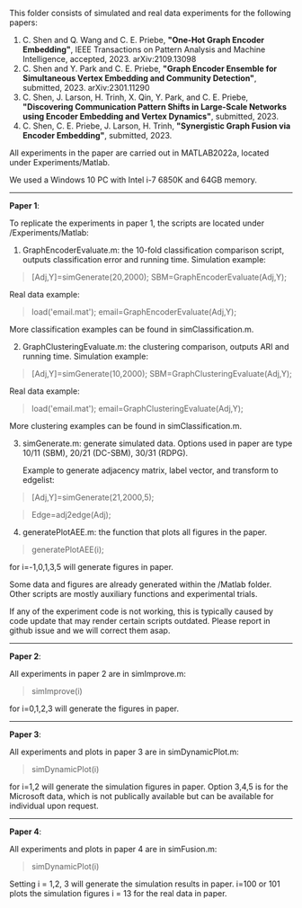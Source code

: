 This folder consists of simulated and real data experiments for the following papers: 
1. C. Shen and Q. Wang and C. E. Priebe, **"One-Hot Graph Encoder Embedding"**, IEEE Transactions on Pattern Analysis and Machine Intelligence, accepted, 2023. arXiv:2109.13098
2. C. Shen and Y. Park and C. E. Priebe, **"Graph Encoder Ensemble for Simultaneous Vertex Embedding and Community Detection"**, submitted, 2023. arXiv:2301.11290
3. C. Shen, J. Larson, H. Trinh, X. Qin, Y. Park, and C. E. Priebe, **"Discovering Communication Pattern Shifts in Large-Scale Networks using Encoder Embedding and Vertex Dynamics"**, submitted, 2023. 
4. C. Shen, C. E. Priebe, J. Larson, H. Trinh, **"Synergistic Graph Fusion via Encoder Embedding"**, submitted, 2023. 

All experiments in the paper are carried out in MATLAB2022a, located under Experiments/Matlab.

We used a Windows 10 PC with Intel i-7 6850K and 64GB memory.

-----------------------------------------------------------------------------------
**Paper 1**:

To replicate the experiments in paper 1, the scripts are located under /Experiments/Matlab:

1. GraphEncoderEvaluate.m: the 10-fold classification comparison script, outputs classification error and running time.
   Simulation example: 
> [Adj,Y]=simGenerate(20,2000); SBM=GraphEncoderEvaluate(Adj,Y);

   Real data example: 
   
> load('email.mat'); email=GraphEncoderEvaluate(Adj,Y);

   More classification examples can be found in simClassification.m.


2. GraphClusteringEvaluate.m: the clustering comparison, outputs ARI and running time.
   Simulation example: 
   
> [Adj,Y]=simGenerate(10,2000); SBM=GraphClusteringEvaluate(Adj,Y);

   Real data example: 
   
> load('email.mat'); email=GraphClusteringEvaluate(Adj,Y);

   More clustering examples can be found in simClassification.m.
   

3. simGenerate.m: generate simulated data. Options used in paper are type 10/11 (SBM), 20/21 (DC-SBM), 30/31 (RDPG).

   Example to generate adjacency matrix, label vector, and transform to edgelist: 
   
> [Adj,Y]=simGenerate(21,2000,5);

> Edge=adj2edge(Adj); 


4. generatePlotAEE.m: the function that plots all figures in the paper. 

> generatePlotAEE(i);

for i=-1,0,1,3,5 will generate figures in paper. 

Some data and figures are already generated within the /Matlab folder. Other scripts are mostly auxiliary functions and experimental trials.

If any of the experiment code is not working, this is typically caused by code update that may render certain scripts outdated. 
Please report in github issue and we will correct them asap.

-----------------------------------------------------------------------------------
**Paper 2**:

All experiments in paper 2 are in simImprove.m:

> simImprove(i) 

for i=0,1,2,3 will generate the figures in paper.

-----------------------------------------------------------------------------------
**Paper 3**:

All experiments and plots in paper 3 are in simDynamicPlot.m:

> simDynamicPlot(i) 

for i=1,2 will generate the simulation figures in paper.
Option 3,4,5 is for the Microsoft data, which is not publically available but can be available for individual upon request.

-----------------------------------------------------------------------------------
**Paper 4**:

All experiments and plots in paper 4 are in simFusion.m:

> simDynamicPlot(i) 

Setting i = 1,2, 3 will generate the simulation results in paper. i=100 or 101 plots the simulation figures
i = 13 for the real data in paper.
